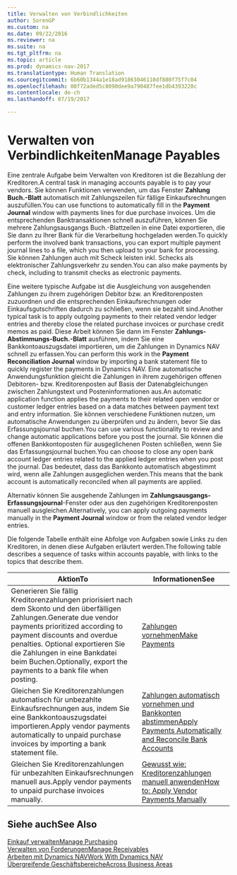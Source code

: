 ```yaml
---
title: Verwalten von Verbindlichkeiten
author: SorenGP
ms.custom: na
ms.date: 09/22/2016
ms.reviewer: na
ms.suite: na
ms.tgt_pltfrm: na
ms.topic: article
ms.prod: dynamics-nav-2017
ms.translationtype: Human Translation
ms.sourcegitcommit: 6b60b1344a1e18ad91863046110df880f75f7c04
ms.openlocfilehash: 08f72aded5c8090dee9a790487fee1db4393220c
ms.contentlocale: de-ch
ms.lasthandoff: 07/19/2017

---
```


# <a name="manage-payables"></a><span data-ttu-id="ecaef-102">Verwalten von Verbindlichkeiten</span><span class="sxs-lookup"><span data-stu-id="ecaef-102">Manage Payables</span></span>
<span data-ttu-id="ecaef-103">Eine zentrale Aufgabe beim Verwalten von Kreditoren ist die Bezahlung der Kreditoren.</span><span class="sxs-lookup"><span data-stu-id="ecaef-103">A central task in managing accounts payable is to pay your vendors.</span></span> <span data-ttu-id="ecaef-104">Sie können Funktionen verwenden, um das Fenster **Zahlung Buch.-Blatt** automatisch mit Zahlungszeilen für fällige Einkaufsrechnungen auszufüllen.</span><span class="sxs-lookup"><span data-stu-id="ecaef-104">You can use functions to automatically fill in the **Payment Journal** window with payments lines for due purchase invoices.</span></span> <span data-ttu-id="ecaef-105">Um die entsprechenden Banktransaktionen schnell auszuführen, können Sie mehrere Zahlungsausgangs Buch.-Blattzeilen in eine Datei exportieren, die Sie dann zu Ihrer Bank für die Verarbeitung hochgeladen werden.</span><span class="sxs-lookup"><span data-stu-id="ecaef-105">To quickly perform the involved bank transactions, you can export multiple payment journal lines to a file, which you then upload to your bank for processing.</span></span> <span data-ttu-id="ecaef-106">Sie können Zahlungen auch mit Scheck leisten inkl. Schecks als elektronischer Zahlungsverkehr zu senden.</span><span class="sxs-lookup"><span data-stu-id="ecaef-106">You can also make payments by check, including to transmit checks as electronic payments.</span></span>

<span data-ttu-id="ecaef-107">Eine weitere typische Aufgabe ist die Ausgleichung von ausgehenden Zahlungen zu ihrem zugehörigen Debitor bzw. an Kreditorenposten zuzuordnen und die entsprechenden Einkaufsrechnungen oder Einkaufsgutschriften dadurch zu schließen, wenn sie bezahlt sind.</span><span class="sxs-lookup"><span data-stu-id="ecaef-107">Another typical task is to apply outgoing payments to their related vendor ledger entries and thereby close the related purchase invoices or purchase credit memos as paid.</span></span> <span data-ttu-id="ecaef-108">Diese Arbeit können Sie dann im Fenster **Zahlungs-Abstimmungs-Buch.-Blatt** ausführen, indem Sie eine Bankkontoauszugsdatei importieren, um die Zahlungen in Dynamics NAV schnell zu erfassen.</span><span class="sxs-lookup"><span data-stu-id="ecaef-108">You can perform this work in the **Payment Reconciliation Journal** window by importing a bank statement file to quickly register the payments in Dynamics NAV.</span></span> <span data-ttu-id="ecaef-109">Eine automatische Anwendungsfunktion gleicht die Zahlungen in ihrem zugehörigen offenen Debitoren- bzw. Kreditorenposten auf Basis der Datenabgleichungen zwischen Zahlungstext und Posteninformationen aus.</span><span class="sxs-lookup"><span data-stu-id="ecaef-109">An automatic application function applies the payments to their related open vendor or customer ledger entries based on a data matches between payment text and entry information.</span></span> <span data-ttu-id="ecaef-110">Sie können verschiedene Funktionen nutzen, um automatische Anwendungen zu überprüfen und zu ändern, bevor Sie das Erfassungsjournal buchen.</span><span class="sxs-lookup"><span data-stu-id="ecaef-110">You can use various functionality to review and change automatic applications before you post the journal.</span></span> <span data-ttu-id="ecaef-111">Sie können die offenen Bankkontoposten für ausgeglichenen Posten schließen, wenn Sie das Erfassungsjournal buchen.</span><span class="sxs-lookup"><span data-stu-id="ecaef-111">You can choose to close any open bank account ledger entries related to the applied ledger entries when you post the journal.</span></span> <span data-ttu-id="ecaef-112">Das bedeutet, dass das Bankkonto automatisch abgestimmt wird, wenn alle Zahlungen ausgeglichen werden.</span><span class="sxs-lookup"><span data-stu-id="ecaef-112">This means that the bank account is automatically reconciled when all payments are applied.</span></span>

<span data-ttu-id="ecaef-113">Alternativ können Sie ausgehende Zahlungen im **Zahlungsausgangs-Erfassungsjournal**-Fenster oder aus den zugehörigen Kreditorenposten manuell ausgleichen.</span><span class="sxs-lookup"><span data-stu-id="ecaef-113">Alternatively, you can apply outgoing payments manually in the **Payment Journal** window or from the related vendor ledger entries.</span></span>

<span data-ttu-id="ecaef-114">Die folgende Tabelle enthält eine Abfolge von Aufgaben sowie Links zu den Kreditoren, in denen diese Aufgaben erläutert werden.</span><span class="sxs-lookup"><span data-stu-id="ecaef-114">The following table describes a sequence of tasks within accounts payable, with links to the topics that describe them.</span></span>

|<span data-ttu-id="ecaef-115">Aktion</span><span class="sxs-lookup"><span data-stu-id="ecaef-115">To</span></span> |<span data-ttu-id="ecaef-116">Informationen</span><span class="sxs-lookup"><span data-stu-id="ecaef-116">See</span></span> |
|---|----|
|<span data-ttu-id="ecaef-117">Generieren Sie fällig Kreditorenzahlungen priorisiert nach dem Skonto und den überfälligen Zahlungen.</span><span class="sxs-lookup"><span data-stu-id="ecaef-117">Generate due vendor payments prioritized according to payment discounts and overdue penalties.</span></span> <span data-ttu-id="ecaef-118">Optional exportieren Sie die Zahlungen in eine Bankdatei beim Buchen.</span><span class="sxs-lookup"><span data-stu-id="ecaef-118">Optionally, export the payments to a bank file when posting.</span></span>|[<span data-ttu-id="ecaef-119">Zahlungen vornehmen</span><span class="sxs-lookup"><span data-stu-id="ecaef-119">Make Payments</span></span>](payables-make-payments.md)|
|<span data-ttu-id="ecaef-120">Gleichen Sie Kreditorenzahlungen automatisch für unbezahlte Einkaufsrechnungen aus, indem Sie eine Bankkontoauszugsdatei importieren.</span><span class="sxs-lookup"><span data-stu-id="ecaef-120">Apply vendor payments automatically to unpaid purchase invoices by importing a bank statement file.</span></span>|[<span data-ttu-id="ecaef-121">Zahlungen automatisch vornehmen und Bankkonten abstimmen</span><span class="sxs-lookup"><span data-stu-id="ecaef-121">Apply Payments Automatically and Reconcile Bank Accounts</span></span>](receivables-apply-payments-auto-reconcile-bank-accounts.md)|
|<span data-ttu-id="ecaef-122">Gleichen Sie Kreditorenzahlungen für unbezahlten Einkaufsrechnungen manuell aus.</span><span class="sxs-lookup"><span data-stu-id="ecaef-122">Apply vendor payments to unpaid purchase invoices manually.</span></span>|[<span data-ttu-id="ecaef-123">Gewusst wie: Kreditorenzahlungen manuell anwenden</span><span class="sxs-lookup"><span data-stu-id="ecaef-123">How to: Apply Vendor Payments Manually</span></span>](payables-how-apply-purchase-transactions-manually.md)|

## <a name="see-also"></a><span data-ttu-id="ecaef-124">Siehe auch</span><span class="sxs-lookup"><span data-stu-id="ecaef-124">See Also</span></span>
[<span data-ttu-id="ecaef-125">Einkauf verwalten</span><span class="sxs-lookup"><span data-stu-id="ecaef-125">Manage Purchasing</span></span>](purchasing-manage-purchasing.md)  
[<span data-ttu-id="ecaef-126">Verwalten von Forderungen</span><span class="sxs-lookup"><span data-stu-id="ecaef-126">Manage Receivables</span></span>](receivables-manage-receivables.md)  
[<span data-ttu-id="ecaef-127">Arbeiten mit Dynamics NAV</span><span class="sxs-lookup"><span data-stu-id="ecaef-127">Work With Dynamics NAV</span></span>](ui-work-product.md)  
[<span data-ttu-id="ecaef-128">Übergreifende Geschäftsbereiche</span><span class="sxs-lookup"><span data-stu-id="ecaef-128">Across Business Areas</span></span>](ui-across-business-areas.md)

